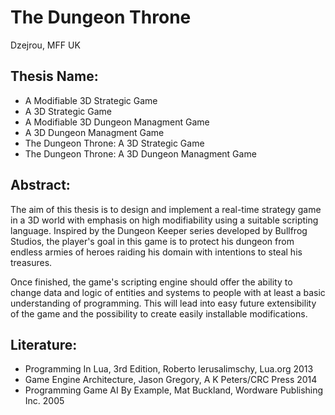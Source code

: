 # The Dungeon Throne
Dzejrou, MFF UK

## Thesis Name:
 * A Modifiable 3D Strategic Game
 * A 3D Strategic Game
 * A Modifiable 3D Dungeon Managment Game
 * A 3D Dungeon Managment Game
 * The Dungeon Throne: A 3D Strategic Game
 * The Dungeon Throne: A 3D Dungeon Managment Game

## Abstract:
The aim of this thesis is to design and implement a real-time strategy game in a 3D world with emphasis on high modifiability using a suitable scripting language. Inspired by the Dungeon Keeper series developed by Bullfrog Studios, the player's goal in this game is to protect his dungeon from endless armies of heroes raiding his domain with intentions to steal his treasures.

Once finished, the game's scripting engine should offer the ability to change data and logic of entities and systems to people with at least a basic understanding of programming. This will lead into easy future extensibility of the game and the possibility to create easily installable modifications.

## Literature:
 * Programming In Lua, 3rd Edition, Roberto Ierusalimschy, Lua.org 2013
 * Game Engine Architecture, Jason Gregory, A K Peters/CRC Press 2014
 * Programming Game AI By Example, Mat Buckland, Wordware Publishing Inc. 2005
